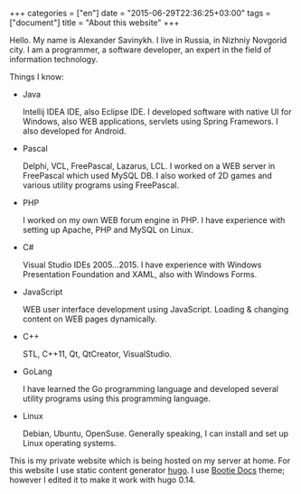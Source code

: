 +++
categories = ["en"]
date = "2015-06-29T22:36:25+03:00"
tags = ["document"]
title = "About this website"
+++

Hello. My name is Alexander Savinykh. I live in Russia, in Nizhniy Novgorid city. I am a programmer, a software developer, an expert in the field of information technology.

Things I know:

*	Java

	Intellij IDEA IDE, also Eclipse IDE. I developed software with native UI for Windows, also WEB applications, servlets using Spring Framewors. I also developed for Android.

*	Pascal

	Delphi, VCL, FreePascal, Lazarus, LCL. I worked on a WEB server in FreePascal which used MySQL DB. I also worked of 2D games and various utility programs using FreePascal.

*	PHP

	I worked on my own WEB forum engine in PHP. I have experience with setting up Apache, PHP and MySQL on Linux.

*	C#

	Visual Studio IDEs 2005...2015. I have experience with Windows Presentation Foundation and XAML, also with Windows Forms.

*	JavaScript

	WEB user interface development using JavaScript. Loading & changing content on WEB pages dynamically.

*	C++

	STL, C++11, Qt, QtCreator, VisualStudio. 

*	GoLang

	I have learned the Go programming language and developed several utility programs using this programming language.

*	Linux

	Debian, Ubuntu, OpenSuse. Generally speaking, I can install and set up Linux operating systems.

This is my private website which is being hosted on my server at home. For this website I use static content generator [hugo](http://gohugo.io/). I use [Bootie Docs](https://github.com/key-amb/hugo-theme-bootie-docs) theme; however I edited it to make it work with hugo 0.14.